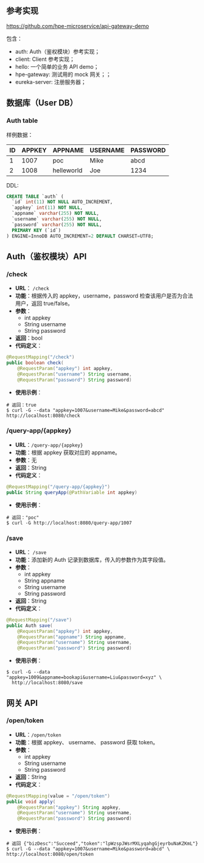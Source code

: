 ## 参考实现
https://github.com/hpe-microservice/api-gateway-demo

包含：

- auth: Auth（鉴权模块）参考实现；
- client: Client 参考实现；
- hello: 一个简单的业务 API demo；
- hpe-gateway: 测试用的 mock 网关；；
- eureka-server: 注册服务器；

## 数据库（User DB）
### Auth table
样例数据：

| ID | APPKEY |  APPNAME   | USERNAME | PASSWORD |
|----|--------|------------|----------|----------|
|  1 |   1007 | poc        | Mike     | abcd     |
|  2 |   1008 | helleworld | Joe      | 1234     |

DDL:
``` sql
CREATE TABLE `auth` (
  `id` int(11) NOT NULL AUTO_INCREMENT,
  `appkey` int(11) NOT NULL,
  `appname` varchar(255) NOT NULL,
  `username` varchar(255) NOT NULL,
  `password` varchar(255) NOT NULL,
  PRIMARY KEY (`id`)
) ENGINE=InnoDB AUTO_INCREMENT=2 DEFAULT CHARSET=UTF8;
```

## Auth（鉴权模块）API
### /check
- **URL**： `/check`
- **功能**：根据传入的 appkey，username，password 检查该用户是否为合法用户，返回 true/false。
- **参数**：
    + int appkey
    + String username
    + String password
- **返回**：bool
- **代码定义**：
``` java
@RequestMapping("/check")
public boolean check(
    @RequestParam("appkey") int appkey,
    @RequestParam("username") String username,
    @RequestParam("password") String password)
```
- **使用示例**：
``` shell
# 返回：true
$ curl -G --data "appkey=1007&username=Mike&password=abcd" http://localhost:8080/check
```

### /query-app/{appkey}
- **URL**：`/query-app/{appkey}`
- **功能**：根据 appkey 获取对应的 appname。
- **参数**：无
- **返回**：String
- **代码定义**：
``` java
@RequestMapping("/query-app/{appkey}")
public String queryApp(@PathVariable int appkey)
```
- **使用示例**：
``` shell
# 返回："poc"
$ curl -G http://localhost:8080/query-app/1007
```

### /save
- **URL**： `/save`
- **功能**：添加新的 Auth 记录到数据库，传入的参数作为其字段值。
- **参数**：
    + int appkey
    + String appname
    + String username
    + String password
- **返回**：String
- **代码定义**：
``` java
@RequestMapping("/save")
public Auth save(
    @RequestParam("appkey") int appkey,
    @RequestParam("appname") String appname,
    @RequestParam("username") String username,
    @RequestParam("password") String password)
```
- **使用示例**：
``` shell
$ curl -G --data "appkey=1009&appname=bookapi&username=Liu&password=xyz" \
  http://localhost:8080/save
```

## 网关 API
### /open/token
- **URL**：`/open/token`
- **功能**：根据 appkey、 username、 password 获取 token。
- **参数**：
    + int appkey
    + String username
    + String password
- **返回**：String
- **代码定义**：
``` java
@RequestMapping(value = "/open/token")
public void apply(
    @RequestParam("appkey") String appkey,
    @RequestParam("username") String username,
    @RequestParam("password") String password)
```
- **使用示例**：
``` shell
# 返回 {"bizDesc":"Succeed","token":"lpWzspJWsrMXLyqahgGjeyrbuNaKZKmL"}
$ curl -G --data "appkey=1007&username=Mike&password=abcd" \
http://localhost:8080/open/token
```
